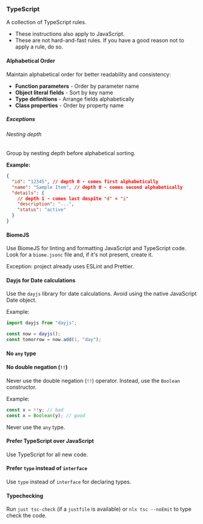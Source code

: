 ### TypeScript

A collection of TypeScript rules.

- These instructions also apply to JavaScript.
- These are not hard-and-fast rules. If you have a good reason not to apply a rule, do so.

#### Alphabetical Order

Maintain alphabetical order for better readability and consistency:

- **Function parameters** - Order by parameter name
- **Object literal fields** - Sort by key name
- **Type definitions** - Arrange fields alphabetically
- **Class properties** - Order by property name

##### Exceptions

###### Nesting depth

Group by nesting depth before alphabetical sorting.

**Example:**

```json
{
  "id": "12345", // depth 0 - comes first alphabetically
  "name": "Sample Item", // depth 0 - comes second alphabetically
  "details": {
    // depth 1 - comes last despite "d" < "i"
    "description": "...",
    "status": "active"
  }
}
```

#### BiomeJS

Use BiomeJS for linting and formatting JavaScript and TypeScript code. Look for a `biome.jsonc` file and, if it's not
present, create it.

Exception: project already uses ESLint and Prettier.

#### Dayjs for Date calculations

Use the `dayjs` library for date calculations. Avoid using the native JavaScript Date object.

Example:

```typescript
import dayjs from "dayjs";

const now = dayjs();
const tomorrow = now.add(1, "day");
```

#### No `any` type

#### No double negation (`!!`)

Never use the double negation (`!!`) operator. Instead, use the `Boolean` constructor.

Example:

```typescript
const x = !!y; // bad
const x = Boolean(y); // good
```

Never use the `any` type.

#### Prefer TypeScript over JavaScript

Use TypeScript for all new code.

#### Prefer `type` instead of `interface`

Use `type` instead of `interface` for declaring types.

#### Typechecking

Run `just tsc-check` (if a `justfile` is available) or `nlx tsc --noEmit` to type check the code.
